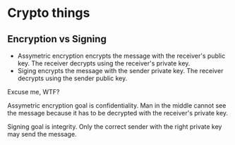 # Crypto things
## Encryption vs Signing
- Assymetric encryption encrypts the message with the receiver's public key. The receiver decrypts using the receiver's private key.
- Siging encrypts the message with the sender private key. The receiver decrypts using the sender public key.

Excuse me, WTF?

Assymetric encryption goal is confidentiality. Man in the middle cannot see the message because it has to be decrypted with the receiver's private key.

Signing goal is integrity. Only the correct sender with the right private key may send the message.
